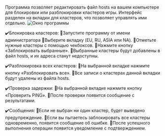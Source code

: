Программа позволяет редактировать файл hosts на вашем компьютере для блокировки или разблокировки кластеров игры. Интерфейс разделен на вкладки для кластеров, что позволяет управлять ими отдельно.
![Окно программы]([https://github.com/jon/coolproject/raw/master/image/image.png](https://github.com/Brixxvan/WoTBlitz-ClusterBan/blob/main/app.jpg))

✔️Блокировка кластеров:
🔸Запустите программу от имени администратора
🔸Выберите вкладку (EU, RU, ASIA или NA).
🔸Отметьте нужные кластеры с помощью чекбоксов.
🔸Нажмите кнопку «Заблокировать выбранные».
🔸Выбранные кластеры будут добавлены в файл hosts, и их адреса станут недоступны.

✔️Разблокировка всех кластеров:
🔸На выбранной вкладке нажмите кнопку «Разблокировать все».
🔸Все записи о кластерах данной вкладки будут удалены из файла hosts.

✔️Проверка задержки:
🔸На выбранной вкладке нажмите кнопку «Проверить PING».
🔸После проверки появится сообщение с результатами.

✔️Сообщения:
🔸Если не выбран ни один кластер, будет выведено предупреждение.
🔸Если вы пытаетесь заблокировать все кластеры одновременно, появится сообщение об ошибке.
🔸После успешного выполнения операции появится уведомление с подтверждением.
